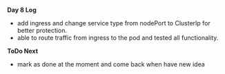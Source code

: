 **Day 8 Log**
- add ingress and change service type from nodePort to ClusterIp for better protection.
- able to route traffic from ingress to the pod and tested all functionality.

**ToDo Next**
- mark as done at the moment and come back when have new idea
